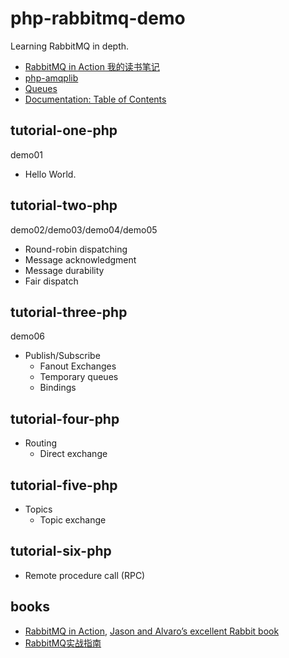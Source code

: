 # php-rabbitmq-demo

Learning RabbitMQ in depth.

- [RabbitMQ in Action 我的读书笔记](https://github.com/aisuhua/php-rabbitmq-demo/tree/master/rabbitmq-in-action)
- [php-amqplib](https://github.com/php-amqplib/php-amqplib)
- [Queues](https://www.rabbitmq.com/queues.html)
- [Documentation: Table of Contents](https://www.rabbitmq.com/documentation.html)

## tutorial-one-php

demo01

- Hello World.

## tutorial-two-php

demo02/demo03/demo04/demo05

- Round-robin dispatching
- Message acknowledgment
- Message durability
- Fair dispatch

## tutorial-three-php

demo06

- Publish/Subscribe
    - Fanout Exchanges
    - Temporary queues
    - Bindings

## tutorial-four-php

- Routing
    - Direct exchange

## tutorial-five-php

- Topics
    - Topic exchange

## tutorial-six-php

- Remote procedure call (RPC) 

## books

- [RabbitMQ in Action](https://www.manning.com/books/rabbitmq-in-action), [Jason and Alvaro’s excellent Rabbit book](http://www.rabbitmq.com/blog/2012/05/29/jason-and-alvaros-excellent-rabbit-book/)
- [RabbitMQ实战指南](https://www.amazon.cn/dp/B077MQC3KM)
